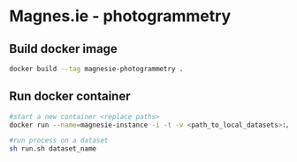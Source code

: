 # Magnes.ie - photogrammetry

## Build docker image
```sh
docker build --tag magnesie-photogrammetry .
```

## Run docker container
```sh
#start a new container <replace paths>
docker run --name=magnesie-instance -i -t -v <path_to_local_datasets>:/datasets -v <path_to_result_directory>:/res magnesie-photogrammetry

#run process on a dataset
sh run.sh dataset_name
```